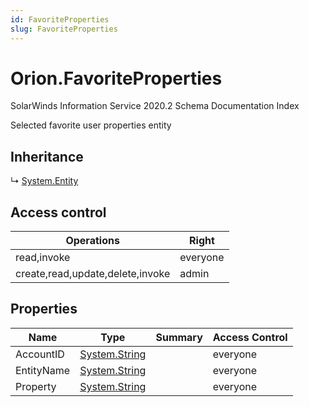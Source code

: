 ```yaml
---
id: FavoriteProperties
slug: FavoriteProperties
---
```


# Orion.FavoriteProperties

SolarWinds Information Service 2020.2 Schema Documentation Index

Selected favorite user properties entity

## Inheritance

↳ [System.Entity](./../System/Entity)

## Access control

| Operations | Right |
| ------ | ------ |
| read,invoke | everyone |
| create,read,update,delete,invoke | admin |

## Properties

| Name | Type | Summary | Access Control |
| ------ | ------ | ------ | ------ |
| AccountID | [System.String](https://docs.microsoft.com/en-us/dotnet/api/system.string) |  | everyone |
| EntityName | [System.String](https://docs.microsoft.com/en-us/dotnet/api/system.string) |  | everyone |
| Property | [System.String](https://docs.microsoft.com/en-us/dotnet/api/system.string) |  | everyone |

